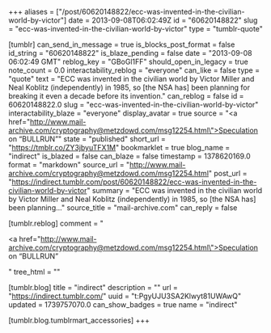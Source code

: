 +++
aliases = ["/post/60620148822/ecc-was-invented-in-the-civilian-world-by-victor"]
date = 2013-09-08T06:02:49Z
id = "60620148822"
slug = "ecc-was-invented-in-the-civilian-world-by-victor"
type = "tumblr-quote"

[tumblr]
can_send_in_message = true
is_blocks_post_format = false
id_string = "60620148822"
is_blaze_pending = false
date = "2013-09-08 06:02:49 GMT"
reblog_key = "GBoGl1FF"
should_open_in_legacy = true
note_count = 0.0
interactability_reblog = "everyone"
can_like = false
type = "quote"
text = "ECC was invented in the civilian world by Victor Miller and Neal Koblitz (independently) in 1985, so [the NSA has] been planning for breaking it even a decade before its invention."
can_reblog = false
id = 60620148822.0
slug = "ecc-was-invented-in-the-civilian-world-by-victor"
interactability_blaze = "everyone"
display_avatar = true
source = "<a href=\"http://www.mail-archive.com/cryptography@metzdowd.com/msg12254.html\">Speculation on &ldquo;BULLRUN&rdquo;</a>"
state = "published"
short_url = "https://tmblr.co/ZY3jbyuTFX1M"
bookmarklet = true
blog_name = "indirect"
is_blazed = false
can_blaze = false
timestamp = 1378620169.0
format = "markdown"
source_url = "http://www.mail-archive.com/cryptography@metzdowd.com/msg12254.html"
post_url = "https://indirect.tumblr.com/post/60620148822/ecc-was-invented-in-the-civilian-world-by-victor"
summary = "ECC was invented in the civilian world by Victor Miller and Neal Koblitz (independently) in 1985, so [the NSA has] been planning..."
source_title = "mail-archive.com"
can_reply = false

[tumblr.reblog]
comment = "<p><a href=\"http://www.mail-archive.com/cryptography@metzdowd.com/msg12254.html\">Speculation on “BULLRUN”</a></p>"
tree_html = ""

[tumblr.blog]
title = "indirect"
description = ""
url = "https://indirect.tumblr.com/"
uuid = "t:PgyUJU3SA2Klwyt81UWAwQ"
updated = 1739757070.0
can_show_badges = true
name = "indirect"

[tumblr.blog.tumblrmart_accessories]
+++
